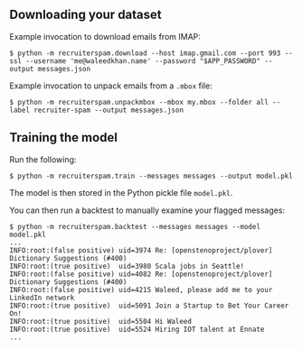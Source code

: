 ## Downloading your dataset

Example invocation to download emails from IMAP:

```
$ python -m recruiterspam.download --host imap.gmail.com --port 993 --ssl --username 'me@waleedkhan.name' --password "$APP_PASSWORD" --output messages.json
```

Example invocation to unpack emails from a `.mbox` file:

```
$ python -m recruiterspam.unpackmbox --mbox my.mbox --folder all --label recruiter-spam --output messages.json
```

## Training the model

Run the following:

```
$ python -m recruiterspam.train --messages messages --output model.pkl
```

The model is then stored in the Python pickle file `model.pkl`.

You can then run a backtest to manually examine your flagged messages:

```
$ python -m recruiterspam.backtest --messages messages --model model.pkl
...
INFO:root:(false positive) uid=3974 Re: [openstenoproject/plover] Dictionary Suggestions (#400)
INFO:root:(true positive)  uid=3980 Scala jobs in Seattle!
INFO:root:(false positive) uid=4082 Re: [openstenoproject/plover] Dictionary Suggestions (#400)
INFO:root:(false positive) uid=4215 Waleed, please add me to your LinkedIn network
INFO:root:(true positive)  uid=5091 Join a Startup to Bet Your Career On!
INFO:root:(true positive)  uid=5504 Hi Waleed
INFO:root:(true positive)  uid=5524 Hiring IOT talent at Ennate
...
```
